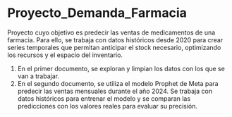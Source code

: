 # Proyecto_Demanda_Farmacia
Proyecto cuyo objetivo es predecir las ventas de medicamentos de una farmacia. Para ello, se trabaja con datos históricos desde 2020 para crear series temporales que permitan anticipar el stock necesario, optimizando los recursos y el espacio del inventario.

1. En el primer documento, se exploran y limpian los datos con los que se van a trabajar.
2. En el segundo documento, se utiliza el modelo Prophet de Meta para predecir las ventas mensuales durante el año 2024. Se trabaja con datos históricos para entrenar el modelo y se comparan las predicciones con los valores reales para evaluar su precisión.

